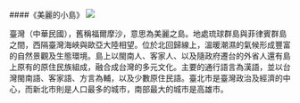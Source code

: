 <?php
$top = file_get_contents('basic.php');
echo $top;
?>

<div class="one item content" markdown="1">

####《美麗的小島》
![](img/Ch1/泰國.png)
	
臺灣（中華民國），舊稱福爾摩沙，意思為美麗之島。地處琉球群島與菲律賓群島之間，西隔臺灣海峽與歐亞大陸相望。位於北回歸線上，溫暖潮濕的氣候形成豐富的自然景觀及生態環境。島上以閩南人、客家人、以及隨政府遷台的外省人還有島上原有的原住民族組成，融合成台灣的多元文化。主要的通行語言為漢語，並以台灣閩南語、客家語、方言為輔，以及少數原住民語。臺北市是臺灣政治及經濟的中心，而新北市則是人口最多的城市，南部最大的城市是高雄市。

</div>
<?php
$end = file_get_contents('end.php');
echo $end;
?>
